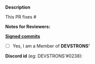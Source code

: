 **Description**
<!-- Any description reg. Pull Request just created by you -->

This PR fixes #

**Notes for Reviewers:**
<!-- Any note for reviewers, like Bug fixed successfully, or stuck somewhere, or Ready to merge! 🙂 -->

**[Signed commits](https://github.com/DevsTrons/hello-world/blob/master/CONTRIBUTING.md)**

- [ ] Yes, I am a Member of **DEVSTRONS'**

**Discord id** (eg: DEVSTRONS'#0238):
<!-- Enter your discord's id -->


<!-- THANK YOU FOR CONTRIBUTING TO DEVSTRONS' PROJECTS!
 
By following the community's contribution conventions upfront, the review process will 
be accelerated and your PR merged more quickly. -->
